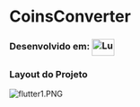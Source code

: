 # CoinsConverter

### Desenvolvido em: <img align="center" alt="Lucas-Angular" height="30" width="40" src="https://cdn.jsdelivr.net/gh/devicons/devicon/icons/angularjs/angularjs-original.svg">  

### Layout do Projeto
![flutter1.PNG](https://github.com/lucas2331/Angular_LoginDarkMode/blob/lucas2331/README.md/README.md/imagem_login_01.png)
